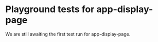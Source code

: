 # Playground tests for app-display-page
We are still awaiting the first test run for app-display-page.
